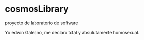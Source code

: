 # cosmosLibrary
proyecto de laboratorio de software

Yo edwin Galeano, me declaro total y absulutamente homosexual.

<!-- The core Firebase JS SDK is always required and must be listed first -->
<script src="https://www.gstatic.com/firebasejs/8.1.1/firebase-app.js"></script>

<!-- TODO: Add SDKs for Firebase products that you want to use
     https://firebase.google.com/docs/web/setup#available-libraries -->

<script>
  // Your web app's Firebase configuration
  var firebaseConfig = {
    apiKey: "AIzaSyBytKWaDEYsd5z2etErIMi21Hzf3MuyknU",
    authDomain: "cosmos-library.firebaseapp.com",
    databaseURL: "https://cosmos-library.firebaseio.com",
    projectId: "cosmos-library",
    storageBucket: "cosmos-library.appspot.com",
    messagingSenderId: "582380640445",
    appId: "1:582380640445:web:c78e8ca96ce1ca85e8ffd4"
  };
  // Initialize Firebase
  firebase.initializeApp(firebaseConfig);
</script>

